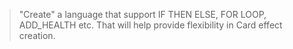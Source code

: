 > "Create" a language that support IF THEN ELSE, FOR LOOP, ADD_HEALTH etc.
> That will help provide flexibility in Card effect creation.